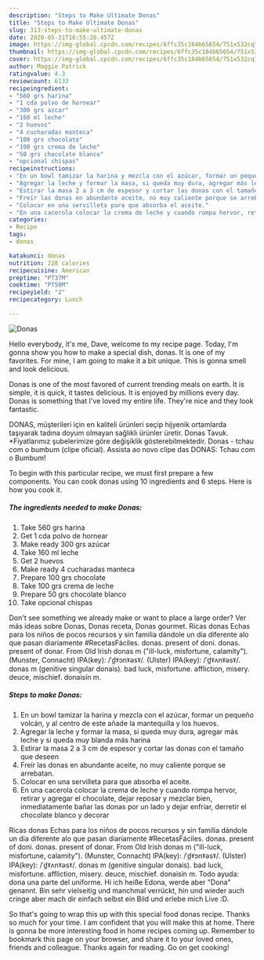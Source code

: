 ```yaml
---
description: "Steps to Make Ultimate Donas"
title: "Steps to Make Ultimate Donas"
slug: 313-steps-to-make-ultimate-donas
date: 2020-05-31T16:55:20.457Z
image: https://img-global.cpcdn.com/recipes/6ffc35c184b65654/751x532cq70/donas-foto-principal.jpg
thumbnail: https://img-global.cpcdn.com/recipes/6ffc35c184b65654/751x532cq70/donas-foto-principal.jpg
cover: https://img-global.cpcdn.com/recipes/6ffc35c184b65654/751x532cq70/donas-foto-principal.jpg
author: Maggie Patrick
ratingvalue: 4.3
reviewcount: 6133
recipeingredient:
- "560 grs harina"
- "1 cda polvo de hornear"
- "300 grs azcar"
- "160 ml leche"
- "2 huevos"
- "4 cucharadas manteca"
- "100 grs chocolate"
- "100 grs crema de leche"
- "50 grs chocolate blanco"
- "opcional chispas"
recipeinstructions:
- "En un bowl tamizar la harina y mezcla con el azúcar, formar un pequeño volcán, y al centro de este añade la mantequilla y los huevos."
- "Agregar la leche y formar la masa, si queda muy dura, agregar más leche y si queda muy blanda más harina"
- "Estirar la masa 2 a 3 cm de espesor y cortar las donas con el tamaño que deseen"
- "Freír las donas en abundante aceite, no muy caliente porque se arrebatan."
- "Colocar en una servilleta para que absorba el aceite."
- "En una cacerola colocar la crema de leche y cuando rompa hervor, retirar y agregar el chocolate, dejar reposar y mezclar bien, inmediatamente bañar las donas por un lado y dejar enfriar, derretir el chocolate blanco y decorar"
categories:
- Recipe
tags:
- donas

katakunci: donas 
nutrition: 228 calories
recipecuisine: American
preptime: "PT37M"
cooktime: "PT50M"
recipeyield: "2"
recipecategory: Lunch

---
```



![Donas](https://img-global.cpcdn.com/recipes/6ffc35c184b65654/751x532cq70/donas-foto-principal.jpg)

Hello everybody, it's me, Dave, welcome to my recipe page. Today, I'm gonna show you how to make a special dish, donas. It is one of my favorites. For mine, I am going to make it a bit unique. This is gonna smell and look delicious.

Donas is one of the most favored of current trending meals on earth. It is simple, it is quick, it tastes delicious. It is enjoyed by millions every day. Donas is something that I've loved my entire life. They're nice and they look fantastic.

DONAS, müşterileri için en kaliteli ürünleri seçip hijyenik ortamlarda taşıyarak tadına doyum olmayan sağlıklı ürünler üretir. Donas Tavuk. *Fiyatlarımız şubelerimize göre değişiklik gösterebilmektedir. Donas - tchau com o bumbum (clipe oficial). Assista ao novo clipe das DONAS: Tchau com o Bumbum!


To begin with this particular recipe, we must first prepare a few components. You can cook donas using 10 ingredients and 6 steps. Here is how you cook it.

<!--inarticleads1-->

##### The ingredients needed to make Donas:

1. Take 560 grs harina
1. Get 1 cda polvo de hornear
1. Make ready 300 grs azúcar
1. Take 160 ml leche
1. Get 2 huevos
1. Make ready 4 cucharadas manteca
1. Prepare 100 grs chocolate
1. Take 100 grs crema de leche
1. Prepare 50 grs chocolate blanco
1. Take opcional chispas


Don&#39;t see something we already make or want to place a large order? Ver más ideas sobre Donas, Donas receta, Donas gourmet. Ricas donas Echas para los niños de pocos recursos y sin familia dándole un dia diferente alo que pasan diariamente #RecetasFáciles. donas. present of doni. donas. present of donar. From Old Irish donas m (&#34;ill-luck, misfortune, calamity&#34;). (Munster, Connacht) IPA(key): /ˈd̪ˠɔnˠəsˠ/. (Ulster) IPA(key): /ˈd̪ˠʌnˠəsˠ/. donas m (genitive singular donais). bad luck, misfortune. affliction, misery. deuce, mischief. donaisín m. 

<!--inarticleads2-->

##### Steps to make Donas:

1. En un bowl tamizar la harina y mezcla con el azúcar, formar un pequeño volcán, y al centro de este añade la mantequilla y los huevos.
1. Agregar la leche y formar la masa, si queda muy dura, agregar más leche y si queda muy blanda más harina
1. Estirar la masa 2 a 3 cm de espesor y cortar las donas con el tamaño que deseen
1. Freír las donas en abundante aceite, no muy caliente porque se arrebatan.
1. Colocar en una servilleta para que absorba el aceite.
1. En una cacerola colocar la crema de leche y cuando rompa hervor, retirar y agregar el chocolate, dejar reposar y mezclar bien, inmediatamente bañar las donas por un lado y dejar enfriar, derretir el chocolate blanco y decorar


Ricas donas Echas para los niños de pocos recursos y sin familia dándole un dia diferente alo que pasan diariamente #RecetasFáciles. donas. present of doni. donas. present of donar. From Old Irish donas m (&#34;ill-luck, misfortune, calamity&#34;). (Munster, Connacht) IPA(key): /ˈd̪ˠɔnˠəsˠ/. (Ulster) IPA(key): /ˈd̪ˠʌnˠəsˠ/. donas m (genitive singular donais). bad luck, misfortune. affliction, misery. deuce, mischief. donaisín m. Todo ayuda: dona una parte del uniforme. Hi ich heiße Edona, werde aber &#34;Dona&#34; genannt. Bin sehr vielseitig und manchmal verrückt, hin und wieder auch cringe aber mach dir einfach selbst ein Bild und erlebe mich Live :D. 

So that's going to wrap this up with this special food donas recipe. Thanks so much for your time. I am confident that you will make this at home. There is gonna be more interesting food in home recipes coming up. Remember to bookmark this page on your browser, and share it to your loved ones, friends and colleague. Thanks again for reading. Go on get cooking!
